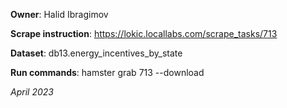 **Owner**: Halid Ibragimov
 
**Scrape instruction**: https://lokic.locallabs.com/scrape_tasks/713

**Dataset**: db13.energy_incentives_by_state

**Run commands**: hamster grab 713 --download

_April 2023_
